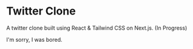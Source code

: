 # Twitter Clone
A twitter clone built using React & Tailwind CSS on Next.js. (In Progress)

I'm sorry, I was bored.
